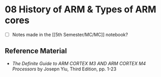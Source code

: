 # 08 History of ARM & Types of ARM cores
* [ ] Notes made in the [[5th Semester/MC/MC]] notebook?
 
 ## Reference Material
- _The Definite Guide to ARM CORTEX M3 AND ARM CORTEX M4 Processors_ by Josepn Yiu, Third Edition, pp. 1-23
